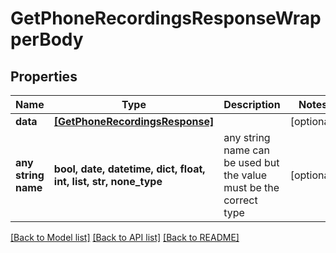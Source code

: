 # GetPhoneRecordingsResponseWrapperBody


## Properties
Name | Type | Description | Notes
------------ | ------------- | ------------- | -------------
**data** | [**[GetPhoneRecordingsResponse]**](GetPhoneRecordingsResponse.md) |  | [optional] 
**any string name** | **bool, date, datetime, dict, float, int, list, str, none_type** | any string name can be used but the value must be the correct type | [optional]

[[Back to Model list]](../README.md#documentation-for-models) [[Back to API list]](../README.md#documentation-for-api-endpoints) [[Back to README]](../README.md)


